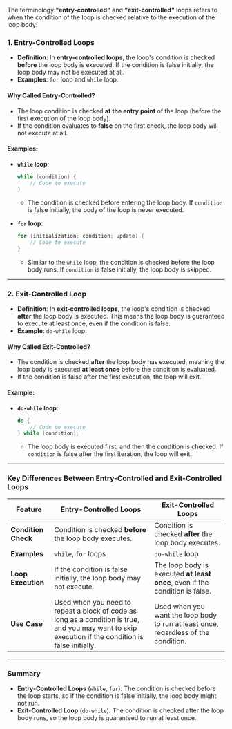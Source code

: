 The terminology **"entry-controlled"** and **"exit-controlled"** loops refers to when the condition of the loop is checked relative to the execution of the loop body:

### **1. Entry-Controlled Loops**
- **Definition**: In **entry-controlled loops**, the loop's condition is checked **before** the loop body is executed. If the condition is false initially, the loop body may not be executed at all.
- **Examples**: `for` loop and `while` loop.
  
#### **Why Called Entry-Controlled?**
- The loop condition is checked **at the entry point** of the loop (before the first execution of the loop body).
- If the condition evaluates to **false** on the first check, the loop body will not execute at all.
  
#### **Examples**:
- **`while` loop**:
  ```c
  while (condition) {
      // Code to execute
  }
  ```
  - The condition is checked before entering the loop body. If `condition` is false initially, the body of the loop is never executed.
  
- **`for` loop**:
  ```c
  for (initialization; condition; update) {
      // Code to execute
  }
  ```
  - Similar to the `while` loop, the condition is checked before the loop body runs. If `condition` is false initially, the loop body is skipped.

---

### **2. Exit-Controlled Loop**
- **Definition**: In **exit-controlled loops**, the loop's condition is checked **after** the loop body is executed. This means the loop body is guaranteed to execute at least once, even if the condition is false.
- **Example**: `do-while` loop.

#### **Why Called Exit-Controlled?**
- The condition is checked **after** the loop body has executed, meaning the loop body is executed **at least once** before the condition is evaluated.
- If the condition is false after the first execution, the loop will exit.

#### **Example**:
- **`do-while` loop**:
  ```c
  do {
      // Code to execute
  } while (condition);
  ```
  - The loop body is executed first, and then the condition is checked. If `condition` is false after the first iteration, the loop will exit. 

---

### **Key Differences Between Entry-Controlled and Exit-Controlled Loops**

| **Feature**             | **Entry-Controlled Loops**                | **Exit-Controlled Loops**               |
|-------------------------|-------------------------------------------|-----------------------------------------|
| **Condition Check**      | Condition is checked **before** the loop body executes. | Condition is checked **after** the loop body executes. |
| **Examples**             | `while`, `for` loops                      | `do-while` loop                        |
| **Loop Execution**       | If the condition is false initially, the loop body may not execute. | The loop body is executed **at least once**, even if the condition is false. |
| **Use Case**             | Used when you need to repeat a block of code as long as a condition is true, and you may want to skip execution if the condition is false initially. | Used when you want the loop body to run at least once, regardless of the condition. |

---

### **Summary**
- **Entry-Controlled Loops** (`while`, `for`): The condition is checked before the loop starts, so if the condition is false initially, the loop body might not run.
- **Exit-Controlled Loop** (`do-while`): The condition is checked after the loop body runs, so the loop body is guaranteed to run at least once.